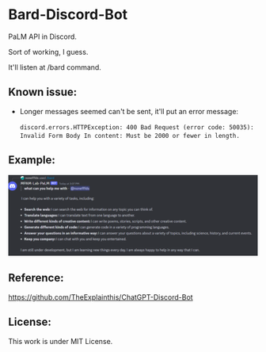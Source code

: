 # Bard-Discord-Bot

PaLM API in Discord.

Sort of working, I guess.

It'll listen at /bard command.

## Known issue:

- Longer messages seemed can't be sent, it'll put an error message: 

  ``discord.errors.HTTPException: 400 Bad Request (error code: 50035): Invalid Form Body
In content: Must be 2000 or fewer in length. ``

## Example:
![](https://github.com/nonefffds/Bard-Discord-Bot/blob/main/image/test.png)

## Reference: 
https://github.com/TheExplainthis/ChatGPT-Discord-Bot

## License:
This work is under MIT License.
